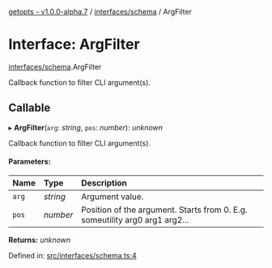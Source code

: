 [getopts - v1.0.0-alpha.7](../README.md) / [interfaces/schema](../modules/interfaces_schema.md) / ArgFilter

# Interface: ArgFilter

[interfaces/schema](../modules/interfaces_schema.md).ArgFilter

Callback function to filter CLI argument(s).

## Callable

▸ **ArgFilter**(`arg`: _string_, `pos`: _number_): _unknown_

Callback function to filter CLI argument(s).

#### Parameters:

| Name  | Type     | Description                                                                 |
| :---- | :------- | :-------------------------------------------------------------------------- |
| `arg` | _string_ | Argument value.                                                             |
| `pos` | _number_ | Position of the argument. Starts from 0. E.g. someutility arg0 arg1 arg2... |

**Returns:** _unknown_

Defined in: [src/interfaces/schema.ts:4](https://github.com/prasadrajandran/node-getopts/blob/4a1b437/src/interfaces/schema.ts#L4)
